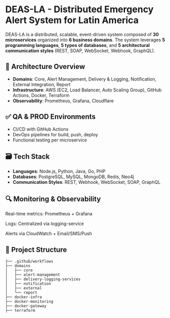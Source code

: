 # DEAS-LA - Distributed Emergency Alert System for Latin America

DEAS-LA is a distributed, scalable, event-driven system composed of **30 microservices** organized into **6 business domains**. The system leverages **5 programming languages**, **5 types of databases**, and **5 architectural communication styles** (REST, SOAP, WebSocket, Webhook, GraphQL).

## 🚀 Architecture Overview
- **Domains**: Core, Alert Management, Delivery & Logging, Notification, External Integration, Report
- **Infrastructure**: AWS (EC2, Load Balancer, Auto Scaling Group), GitHub Actions, Docker, Terraform
- **Observability**: Prometheus, Grafana, Cloudflare

## ✅ QA & PROD Environments
- CI/CD with GitHub Actions
- DevOps pipelines for build, push, deploy
- Functional testing per microservice

## 🗃️ Tech Stack
- **Languages**: Node.js, Python, Java, Go, PHP
- **Databases**: PostgreSQL, MySQL, MongoDB, Redis, Neo4j
- **Communication Styles**: REST, Webhook, WebSocket, SOAP, GraphQL

## 🔍 Monitoring & Observability

Real-time metrics: Prometheus + Grafana

Logs: Centralized via logging-service

Alerts via CloudWatch + Email/SMS/Push

## 🔧 Project Structure
```plaintext
├── .github/workflows
├── domains
│   ├── core
│   ├── alert-management
│   ├── delivery-logging-services
│   ├── notification
│   ├── external
│   └── report
├── docker-infra
├── docker-monitoring
├── docker-gateway
├── terraform

